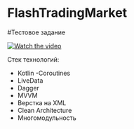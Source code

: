 # FlashTradingMarket
#Тестовое задание
  
  [![Watch the video](https://img.youtube.com/vi/C8E96rNttwU/maxresdefault.jpg)](https://youtu.be/C8E96rNttwU)

Стек технологий: 
-	Kotlin
-Coroutines
-	LiveData
-	Dagger
-	MVVM
-	Верстка на XML
-	Clean Architecture 
-	Многомодульность
